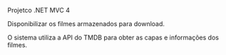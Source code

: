 Projetco .NET MVC 4

Disponibilizar os filmes armazenados para download.

O sistema utiliza a API do TMDB para obter as capas e informações dos filmes.
